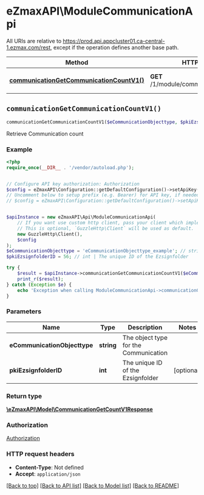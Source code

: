 # eZmaxAPI\ModuleCommunicationApi

All URIs are relative to https://prod.api.appcluster01.ca-central-1.ezmax.com/rest, except if the operation defines another base path.

| Method | HTTP request | Description |
| ------------- | ------------- | ------------- |
| [**communicationGetCommunicationCountV1()**](ModuleCommunicationApi.md#communicationGetCommunicationCountV1) | **GET** /1/module/communication/getCount | Retrieve Communication count |


## `communicationGetCommunicationCountV1()`

```php
communicationGetCommunicationCountV1($eCommunicationObjecttype, $pkiEzsignfolderID): \eZmaxAPI\Model\CommunicationGetCountV1Response
```

Retrieve Communication count



### Example

```php
<?php
require_once(__DIR__ . '/vendor/autoload.php');


// Configure API key authorization: Authorization
$config = eZmaxAPI\Configuration::getDefaultConfiguration()->setApiKey('Authorization', 'YOUR_API_KEY');
// Uncomment below to setup prefix (e.g. Bearer) for API key, if needed
// $config = eZmaxAPI\Configuration::getDefaultConfiguration()->setApiKeyPrefix('Authorization', 'Bearer');


$apiInstance = new eZmaxAPI\Api\ModuleCommunicationApi(
    // If you want use custom http client, pass your client which implements `GuzzleHttp\ClientInterface`.
    // This is optional, `GuzzleHttp\Client` will be used as default.
    new GuzzleHttp\Client(),
    $config
);
$eCommunicationObjecttype = 'eCommunicationObjecttype_example'; // string | The object type for the Communication
$pkiEzsignfolderID = 56; // int | The unique ID of the Ezsignfolder

try {
    $result = $apiInstance->communicationGetCommunicationCountV1($eCommunicationObjecttype, $pkiEzsignfolderID);
    print_r($result);
} catch (Exception $e) {
    echo 'Exception when calling ModuleCommunicationApi->communicationGetCommunicationCountV1: ', $e->getMessage(), PHP_EOL;
}
```

### Parameters

| Name | Type | Description  | Notes |
| ------------- | ------------- | ------------- | ------------- |
| **eCommunicationObjecttype** | **string**| The object type for the Communication | |
| **pkiEzsignfolderID** | **int**| The unique ID of the Ezsignfolder | [optional] |

### Return type

[**\eZmaxAPI\Model\CommunicationGetCountV1Response**](../Model/CommunicationGetCountV1Response.md)

### Authorization

[Authorization](../../README.md#Authorization)

### HTTP request headers

- **Content-Type**: Not defined
- **Accept**: `application/json`

[[Back to top]](#) [[Back to API list]](../../README.md#endpoints)
[[Back to Model list]](../../README.md#models)
[[Back to README]](../../README.md)

